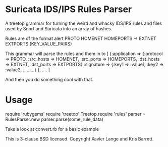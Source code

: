 # Suricata IDS/IPS Rules Parser

A treetop grammar for turning the weird and whacky IDS/IPS rules and files used by Snort and Suricata into an array of hashes.

Rules are of the format
alert PROTO HOMENET HOMEPORTS -> EXTNET EXTPORTS (KEY_VALUE_PAIRS)

This grammar will parse the rules and them in to
[
  {:application => {:protocol => PROTO,
                    :src_hosts => HOMENET,
                    :src_ports => HOMEPORTS,
                    :dst_hosts => EXTNET,
                    :dst_ports => EXTPORTS}
   :signature =>   {:key1 => :value1,
                    :key2 => :value2,
                    .........}
   },
   ....
]

And then you do something cool with that.

# Usage

require 'rubygems'
require 'treetop'
Treetop.require 'rules'
parser = RulesParser.new
parser.parse(some_rule_data)

Take a look at convert.rb for a basic example

This is 3-clause BSD licensed. Copyright Xavier Lange and Kris Barrett.
